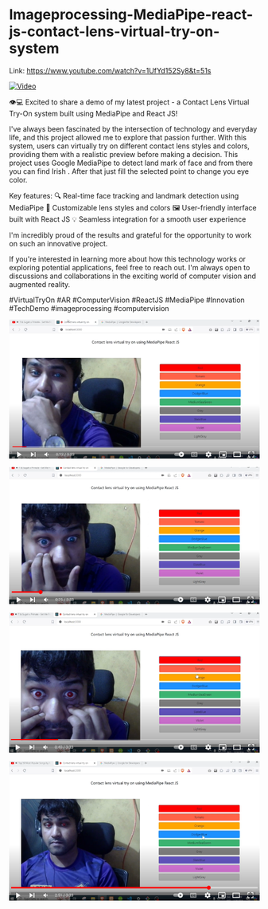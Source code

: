 # Imageprocessing-MediaPipe-react-js-contact-lens-virtual-try-on-system
Link: https://www.youtube.com/watch?v=1UfYd152Sy8&t=51s

[![Video](https://img.youtube.com/vi/jXnoFqcAkQA/maxresdefault.jpg)](https://www.youtube.com/watch?v=jXnoFqcAkQA)

👁️💻 Excited to share a demo of my latest project - a Contact Lens Virtual Try-On system built using MediaPipe and React JS!

I've always been fascinated by the intersection of technology and everyday life, and this project allowed me to explore that passion further. With this system, users can virtually try on different contact lens styles and colors, providing them with a realistic preview before making a decision.
This project uses Google MediaPipe to detect land mark of face and from there you can find Irish . After that just fill the selected point to change you eye color.

Key features:
🔍 Real-time face tracking and landmark detection using MediaPipe
🎨 Customizable lens styles and colors
🖼️ User-friendly interface built with React JS
💡 Seamless integration for a smooth user experience

I'm incredibly proud of the results and grateful for the opportunity to work on such an innovative project.

If you're interested in learning more about how this technology works or exploring potential applications, feel free to reach out. I'm always open to discussions and collaborations in the exciting world of computer vision and augmented reality.

#VirtualTryOn #AR #ComputerVision #ReactJS #MediaPipe #Innovation #TechDemo #imageprocessing #computervision

![Image](Capture.PNG?raw=true "Image")

![Image](Capture2.PNG?raw=true "Image")

![Image](Capture3.PNG?raw=true "Image")

![Image](Capture4.PNG?raw=true "Image")


